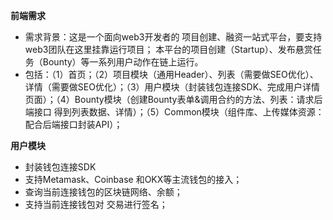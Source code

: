 **前端需求**

- 需求背景：这是一个面向web3开发者的 项目创建、融资一站式平台，要支持web3团队在这里挂靠运行项目； 本平台的项目创建（Startup）、发布悬赏任务（Bounty）等一系列用户动作在链上运行。
- 包括：（1）首页；（2）项目模块（通用Header）、列表（需要做SEO优化）、详情（需要做SEO优化）；（3）用户模块（封装钱包连接SDK、完成用户详情页面）；（4）Bounty模块（创建Bounty表单&调用合约的方法、列表：请求后端接口 得到列表数据、详情）；（5）Common模块（组件库、上传媒体资源：配合后端接口封装API）；


**用户模块**
- 封装钱包连接SDK
- 支持Metamask、Coinbase 和OKX等主流钱包的接入；
- 查询当前连接钱包的区块链网络、余额；
- 支持当前连接钱包对 交易进行签名；
